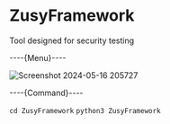 # ZusyFramework
Tool designed for security testing

----{Menu}----

![Screenshot 2024-05-16 205727](https://github.com/NoNameZusy/ZusyFramework/assets/153848626/ff07d23b-b9a2-400c-93a5-d7ab597a946d)

----{Command}----

`cd ZusyFramework`
`python3 ZusyFramework`


